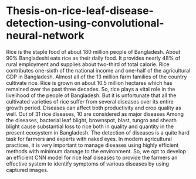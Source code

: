 # Thesis-on-rice-leaf-disease-detection-using-convolutional-neural-network
Rice is the staple food of about 180 million people of Bangladesh. About 90% Bangladeshi eats rice as their daily food. It provides nearly 48% of rural employment and supplies about two-third of total calorie. Rice contributes one-sixth of the national income and one-half of the agricultural GDP in Bangladesh. Almost all of the 13 million farm families of the country cultivate rice. Rice is grown on about 10.5 million hectares which has remained over the past three decades. So, rice plays a vital role in the livelihood of the people of Bangladesh. But it is unfortunate that all the cultivated varieties of rice suffer from several diseases over its entire growth period. Diseases can affect both productivity and crop quality as well. Out of 31 rice diseases, 10 are considered as major diseases Among the diseases, bacterial leaf blight, brownspot, blast, tungro and sheath blight cause substantial loss to rice both in quality and quantity in the present ecosystem in Bangladesh. The detection of diseases is a quite hard task for farmers and experts with naked eyes. In modern agricultural practices, it is very important to manage diseases using highly efficient methods with minimum damage to the environment. So, we opt to develop an efficient CNN model for rice leaf diseases to provide the farmers an effective system to identify symptoms of various diseases by using captured images.

